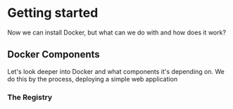# Getting started
Now we can install Docker, but what can we do with and how does it work?

## Docker Components
Let's look deeper into Docker and what components it's depending on.
We do this by the process, deploying a simple web application
### The Registry

<!--stackedit_data:
eyJoaXN0b3J5IjpbLTIzNzc4MjY3MSwtNTI4MDAwMTMzXX0=
-->
